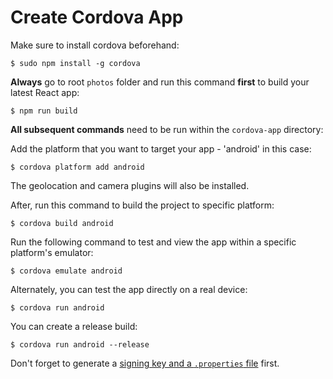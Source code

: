 # Create Cordova App

Make sure to install cordova beforehand:

```
$ sudo npm install -g cordova
```

**Always** go to root `photos` folder and run this command **first** to build your latest React app:

```
$ npm run build
```

**All subsequent commands** need to be run within the `cordova-app` directory:

Add the platform that you want to target your app - 'android' in this case:

```
$ cordova platform add android
```

The geolocation and camera plugins will also be installed.

After, run this command to build the project to specific platform:

```
$ cordova build android
```

Run the following command to test and view the app within a specific platform's emulator:

```
$ cordova emulate android
```

Alternately, you can test the app directly on a real device:

```
$ cordova run android
```

You can create a release build:

```
$ cordova run android --release
```

Don't forget to generate a [signing key and a `.properties` file](https://cordova.apache.org/docs/en/latest/guide/platforms/android/#signing-an-app) first.
